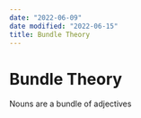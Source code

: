 ```yaml
---
date: "2022-06-09"
date modified: "2022-06-15"
title: Bundle Theory
---
```


# Bundle Theory
Nouns are a bundle of adjectives

